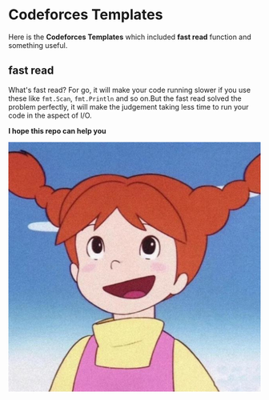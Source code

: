 # Codeforces Templates

Here is the **Codeforces Templates** which included **fast read** function and something useful.

## fast read

What's fast read? For go, it will make your code running slower if you use these like `fmt.Scan`,  `fmt.Println` and so on.But the fast read solved the problem perfectly, it will make the judgement taking less time to run your code in the aspect of I/O.



**I hope this repo can help you**

![12](./assets/12.jpg)
